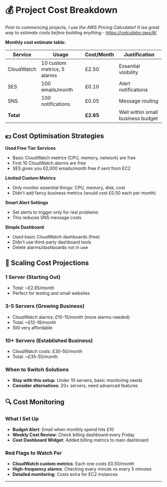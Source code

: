 # 💰 Project Cost Breakdown

_Prior to commencing projects, I use the AWS Pricing Calculator! It isa great way to estimate costs before building anything - https://calculator.aws/#/_

**Monthly cost estimate table:**

| Service    | Usage                       | Cost/Month | Justification                     |
| ---------- | --------------------------- | ---------- | --------------------------------- |
| CloudWatch | 10 custom metrics, 5 alarms | £2.50      | Essential visibility              |
| SES        | 100 emails/month            | £0.10      | Alert notifications               |
| SNS        | 100 notifications           | £0.05      | Message routing                   |
| **Total**  |                             | **£2.65**  | Well within small business budget |

## 💵 Cost Optimisation Strategies

**Used Free Tier Services**

- Basic CloudWatch metrics (CPU, memory, network) are free
- First 10 CloudWatch alarms are free
- SES gives you 62,000 emails/month free if sent from EC2

**Limited Custom Metrics**

- Only monitor essential things: CPU, memory, disk, cost
- Didn't add fancy business metrics (would cost £0.50 each per month)

**Smart Alert Settings**

- Set alerts to trigger only for real problems
- This reduces SNS message costs

**Simple Dashboard**

- Used basic CloudWatch dashboards (free)
- Didn't use third-party dashboard tools
- Delete alarms/dashboards not in use

## 🧐 Scaling Cost Projections

### 1 Server (Starting Out)

- Total: ~£2.65/month
- Perfect for testing and small websites

### 3-5 Servers (Growing Business)

- CloudWatch alarms: £10-15/month (more alarms needed)
- Total: ~£12-18/month
- Still very affordable

### 10+ Servers (Established Business)

- CloudWatch costs: £30-50/month
- Total: ~£35-55/month

### When to Switch Solutions

- **Stay with this setup**: Under 10 servers, basic monitoring needs
- **Consider alternatives**: 20+ servers, need advanced features

## 🔍 Cost Monitoring

### What I Set Up

- **Budget Alert**: Email when monthly spend hits £10
- **Weekly Cost Review**: Check billing dashboard every Friday
- **Cost Dashboard Widget**: Added billing metrics to main dashboard

### Red Flags to Watch For

- **CloudWatch custom metrics**: Each one costs £0.50/month
- **High-frequency alarms**: Checking every minute vs every 5 minutes
- **Detailed monitoring**: Costs extra for EC2 instances

---

